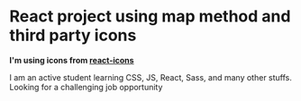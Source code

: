 # React project using map method and third party icons

**I'm using icons from [react-icons](https://react-icons.github.io "react-icons.github.io")**

I am an active student learning CSS, JS, React, Sass, and many other stuffs. Looking for a challenging job opportunity
